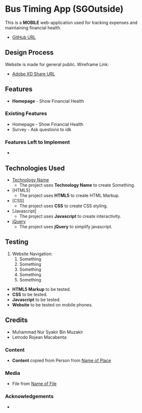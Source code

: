 # Bus Timing App (SGOutside)
This is a **MOBILE** web-application used for tracking expenses and maintaining financial health.
- [GitHub URL](Link)
## Design Process
Website is made for general public.
Wireframe Link:
- [Adobe XD Share URL](Link)
## Features
- **Homepage** - Show Financial Health
### Existing Features
- Homepage - Show Financial Health
- Survey - Ask questions to idk
### Features Left to Implement
- 
## Technologies Used
- [Technology Name](Link)
    - The project uses **Technology Name** to create Something.
- [HTML5]
    - The project uses **HTML5** to create HTML Markup.
- [CSS]
    - The project uses **CSS** to create CSS styling.
- [Javascript]
    - The project uses **Javascript** to create interactivity.
- [jQuery](https://cdnjs.cloudflare.com/ajax/libs/jquery/3.5.1/jquery.min.js)
    - The project uses **jQuery** to simplify javascript.
## Testing
1. Website Navigation:
    1. Something
    2. Something
    3. Something
    4. Something
    5. Something

- **HTML5 Markup** to be tested.
- **CSS** to be tested.
- **Javascript** to be tested.
- **Website** to be tested on mobile phones.
## Credits
- Muhammad Nur Syakir Bin Muzakir
- Letrodo Rojean Macabenta
### Content
- **Content** copied from Person from [Name of Place](Link)

### Media
- File from [Name of File](Link)
### Acknowledgements
- 